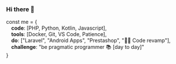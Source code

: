 ### Hi there 👋

const me = {  <br>
  &emsp;**code**: [PHP, Python, Kotlin, Javascript],<br>
  &emsp;**tools**: [Docker, Git, VS Code, Patience],<br>
  &emsp;**do**: ["Laravel", "Android Apps", "Prestashop", ":vampire_man: Code revamp"],<br>
  &emsp;**challenge**: "be pragmatic programmer :books: [day to day]"<br>
}
